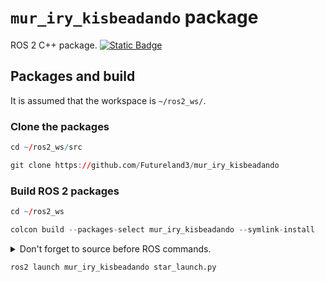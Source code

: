# `mur_iry_kisbeadando` package
ROS 2 C++ package.  [![Static Badge](https://img.shields.io/badge/ROS_2-Humble-34aec5)](https://docs.ros.org/en/humble/)
## Packages and build

It is assumed that the workspace is `~/ros2_ws/`.

### Clone the packages
``` r
cd ~/ros2_ws/src
```
``` r
git clone https://github.com/Futureland3/mur_iry_kisbeadando
```

### Build ROS 2 packages
``` r
cd ~/ros2_ws
```
``` r
colcon build --packages-select mur_iry_kisbeadando --symlink-install
```

<details>
<summary> Don't forget to source before ROS commands.</summary>

``` bash
source ~/ros2_ws/install/setup.bash
```
</details>

``` r
ros2 launch mur_iry_kisbeadando star_launch.py
```

